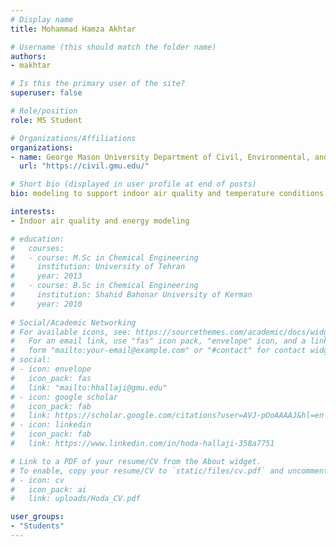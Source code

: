 ```yaml
---
# Display name
title: Mohammad Hamza Akhtar

# Username (this should match the folder name)
authors:
- makhtar

# Is this the primary user of the site?
superuser: false

# Role/position
role: MS Student

# Organizations/Affiliations
organizations:
- name: George Mason University Department of Civil, Environmental, and Infrastructure Engineering
  url: "https://civil.gmu.edu/"

# Short bio (displayed in user profile at end of posts)
bio: modeling to support indoor air quality and temperature conditions assessments

interests:
- Indoor air quality and energy modeling

# education:
#   courses: 
#   - course: M.Sc in Chemical Engineering
#     institution: University of Tehran
#     year: 2013
#   - course: B.Sc in Chemical Engineering
#     institution: Shahid Bahonar University of Kerman
#     year: 2010
    
# Social/Academic Networking
# For available icons, see: https://sourcethemes.com/academic/docs/widgets/#icons
#   For an email link, use "fas" icon pack, "envelope" icon, and a link in the
#   form "mailto:your-email@example.com" or "#contact" for contact widget.
# social:
# - icon: envelope
#   icon_pack: fas
#   link: "mailto:hhallaji@gmu.edu"
# - icon: google scholar
#   icon_pack: fab
#   link: https://scholar.google.com/citations?user=AVJ-pOoAAAAJ&hl=en
# - icon: linkedin
#   icon_pack: fab
#   link: https://www.linkedin.com/in/hoda-hallaji-358a7751

# Link to a PDF of your resume/CV from the About widget.
# To enable, copy your resume/CV to `static/files/cv.pdf` and uncomment the lines below.  
# - icon: cv
#   icon_pack: ai
#   link: uploads/Hoda_CV.pdf

user_groups: 
- "Students"
---
```


